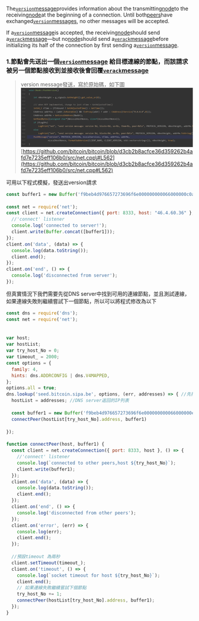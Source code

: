 The[`version`message](https://bitcoin.org/en/developer-reference#version)provides information about the transmitting[node](https://bitcoin.org/en/glossary/node)to the receiving[node](https://bitcoin.org/en/glossary/node)at the beginning of a connection. Until both[peers](https://bitcoin.org/en/glossary/node)have exchanged[`version`messages](https://bitcoin.org/en/developer-reference#version), no other messages will be accepted.

If a[`version`message](https://bitcoin.org/en/developer-reference#version)is accepted, the receiving[node](https://bitcoin.org/en/glossary/node)should send a[`verack`message](https://bitcoin.org/en/developer-reference#verack)—but no[node](https://bitcoin.org/en/glossary/node)should send a[`verack`message](https://bitcoin.org/en/developer-reference#verack)before initializing its half of the connection by first sending a[`version`message](https://bitcoin.org/en/developer-reference#version).

### 1.節點會先送出一個[`version`message](https://bitcoin.org/en/developer-reference#version) 給目標連線的節點，而該請求被另一個節點接收到並接收後會回覆[`verack`message](https://bitcoin.org/en/developer-reference#verack)

> version message發送，寫於原始碼，如下圖![](/assets/ˊ啊6876.png)[https://github.com/bitcoin/bitcoin/blob/d3cb2b8acfce36d359262b4afd7e7235eff106b0/src/net.cpp\#L562](https://github.com/bitcoin/bitcoin/blob/d3cb2b8acfce36d359262b4afd7e7235eff106b0/src/net.cpp#L562)

可用以下程式模擬，發送出version請求

```js
const buffer1 = new Buffer('f9beb4d976657273696f6e000000000066000000c0a049f67f1101000d000000000000003ddc275a000000000d0000000000000000000000000000000000ffff2e043c24208d0d00000000000000000000000000000000000000000000000000659885d88df91a01102f5361746f7368693a302e31332e322f6000000001','hex');

const net = require('net');
const client = net.createConnection({ port: 8333, host: "46.4.60.36" }, () => {
  //'connect' listener
  console.log('connected to server!');
  client.write(Buffer.concat([buffer1]));
});
client.on('data', (data) => {
  console.log(data.toString());
  client.end();
});
client.on('end', () => {
  console.log('disconnected from server');
});
```



但真實情況下我們需要先從DNS server中找到可用的連線節點，並且測試連線，如果連線失敗則繼續嘗試下一個節點，所以可以將程式修改為以下

```js
const dns = require('dns');
const net = require('net');


var host;
var hostList;
var try_host_No = 0;
var timeout_ = 2000;
const options = {
  family: 4,
  hints: dns.ADDRCONFIG | dns.V4MAPPED,
};
options.all = true;
dns.lookup('seed.bitcoin.sipa.be', options, (err, addresses) => { //先找到可用節點
  hostList = addresses; //DNS server返回的IP列表

  const buffer1 = new Buffer('f9beb4d976657273696f6e000000000066000000e253144d7f1101000d000000000000005a01365a000000000d0000000000000000000000000000000000ffff2e043c24208d0d0000000000000000000000000000000000000000000000000075ba7abb00a0f633102f5361746f7368693a302e31332e322fa004000001', 'hex');
  connectPeer(hostList[try_host_No].address, buffer1)

});

function connectPeer(host, buffer1) {
  const client = net.createConnection({ port: 8333, host }, () => {
    //'connect' listener
    console.log(`connected to other peers,host ${try_host_No}`);
    client.write(buffer1);
  });
  client.on('data', (data) => {
    console.log(data.toString());
    client.end();
  });
  client.on('end', () => {
    console.log('disconnected from other peers');
  });
  client.on('error', (err) => {
    console.log(err);
    client.end();
  });

  //預設timeout 為兩秒
  client.setTimeout(timeout_);
  client.on('timeout', () => {
    console.log(`socket timeout for host ${try_host_No}`);
    client.end();
    // 如果連線失敗繼續嘗試下個節點
    try_host_No += 1;
    connectPeer(hostList[try_host_No].address, buffer1);
  });
}
```



